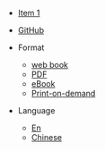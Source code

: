 * [Item 1](/)
* [GitHub](/)

* Format

  * [web book](/)
  * [PDF](/)
  * [eBook](/)
  * [Print-on-demand](/)

* Language

  * [En](/)
  * [Chinese](/zh-cn/)

